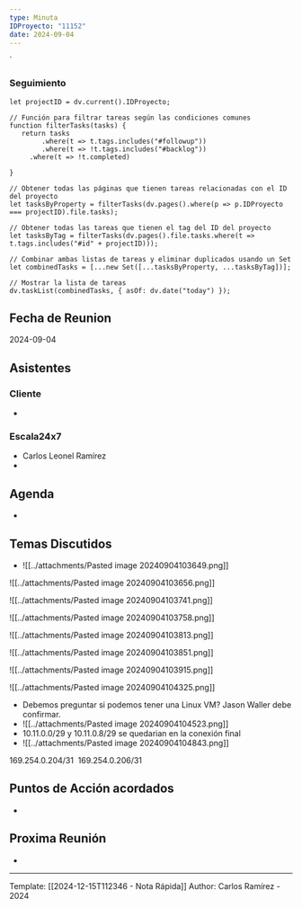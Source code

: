 ```yaml
---
type: Minuta
IDProyecto: "11152"
date: 2024-09-04
---
```

`

### Seguimiento

```dataviewjs
let projectID = dv.current().IDProyecto;

// Función para filtrar tareas según las condiciones comunes
function filterTasks(tasks) {
   return tasks
        .where(t => t.tags.includes("#followup"))
        .where(t => !t.tags.includes("#backlog"))
     .where(t => !t.completed)
        
}

// Obtener todas las páginas que tienen tareas relacionadas con el ID del proyecto
let tasksByProperty = filterTasks(dv.pages().where(p => p.IDProyecto === projectID).file.tasks);

// Obtener todas las tareas que tienen el tag del ID del proyecto
let tasksByTag = filterTasks(dv.pages().file.tasks.where(t => t.tags.includes("#id" + projectID)));

// Combinar ambas listas de tareas y eliminar duplicados usando un Set
let combinedTasks = [...new Set([...tasksByProperty, ...tasksByTag])];

// Mostrar la lista de tareas
dv.taskList(combinedTasks, { asOf: dv.date("today") });
 ```
## Fecha de Reunion
2024-09-04

## Asistentes

### Cliente
* 
### Escala24x7
- Carlos Leonel Ramírez
-  

## Agenda
* 
## Temas Discutidos
*  ![[../attachments/Pasted image 20240904103649.png]]



![[../attachments/Pasted image 20240904103656.png]]

![[../attachments/Pasted image 20240904103741.png]]


![[../attachments/Pasted image 20240904103758.png]]


![[../attachments/Pasted image 20240904103813.png]]

![[../attachments/Pasted image 20240904103851.png]]

![[../attachments/Pasted image 20240904103915.png]]





![[../attachments/Pasted image 20240904104325.png]]
- Debemos preguntar si podemos tener una Linux VM? Jason Waller debe confirmar.
- ![[../attachments/Pasted image 20240904104523.png]]
- 10.11.0.0/29 y 10.11.0.8/29 se quedarian en la conexión final
- ![[../attachments/Pasted image 20240904104843.png]]

169.254.0.204/31 
169.254.0.206/31



## Puntos de Acción acordados

- 

## Proxima Reunión
*   

---
Template: [[2024-12-15T112346 - Nota Rápida]]
Author: Carlos Ramírez - 2024

